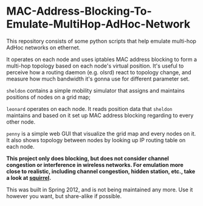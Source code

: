 # MAC-Address-Blocking-To-Emulate-MultiHop-AdHoc-Network

This repository consists of some python scripts that help emulate multi-hop AdHoc networks on ethernet.

It operates on each node and uses iptables MAC address blocking to form a multi-hop topology based on each node's virtual position. It's useful to perceive how a routing daemon (e.g. olsrd) react to topology change, and measure how much bandwidth it's gonna use for different parameter set.

`sheldon` contains a simple mobility simulator that assigns and maintains positions of nodes on a grid map;

`leonard` operates on each node. It reads position data that `sheldon` maintains and based on it set up MAC address blocking regarding to every other node.

`penny` is a simple web GUI that visualize the grid map and every nodes on it. It also shows topology between nodes by looking up IP routing table on each node.


**This project only does blocking, but does not consider channel congestion or interference in wireless networks. For emulation more close to realistic, including channel congestion, hidden station, etc., take a look at [squirrel](http://songgao.github.com/squirrel/).**

This was built in Spring 2012, and is not being maintained any more. Use it however you want, but share-alike if possible.
